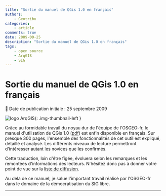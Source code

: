 ```yaml
---
title: "Sortie du manuel de QGis 1.0 en français"
authors:
    - Geotribu
categories:
    - article
comments: true
date: 2009-09-25
description: "Sortie du manuel de QGis 1.0 en français"
tags:
    - open source
    - ArqGIS
    - SIG
---
```


# Sortie du manuel de QGis 1.0 en français

:calendar: Date de publication initiale : 25 septembre 2009

![logo ArqGIS](https://cdn.geotribu.fr/img/logos-icones/logiciels_librairies/qgis.png "logo ArqGIS"){: .img-thumbnail-left }

Grâce au formidable travail du noyau dur de l'équipe de l'OSGEO-fr, le manuel d'utilisation de QGis 1.0 ([pdf](http://download.osgeo.org/qgis/doc/manual/qgis-1.0.0_user_guide_fr.pdf)) est enfin disponible en français. Sur presque 300 pages, l'ensemble des fonctionnalités de cet outil est expliqué, détaillé et analysé. Les différents niveaux de lecture permettront d'intéresser autant les novices que les confirmés.

Cette traduction, loin d'être figée, évoluera selon les remarques et les remontées d'informations des lecteurs. N'hésitez donc pas à donner votre point de vue sur la [liste de diffusion](http://lists.osgeo.org/mailman/listinfo/francophone).

Au delà de ce manuel, je salue l'important travail réalisé par l'OSGEO-fr dans le domaine de la démocratisation du SIG libre.

----

<!-- geotribu:authors-block -->
